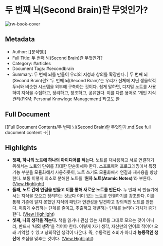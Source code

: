 # 두 번째 뇌(Second Brain)란 무엇인가?

![rw-book-cover](https://img1.daumcdn.net/thumb/R1280x0/?fname=http://t1.daumcdn.net/brunch/service/user/11Iq/image/d3ZglSN0z3i4O6PPwEl6ueR8Y-M.png)

## Metadata
- Author: [[분석맨]]
- Full Title: 두 번째 뇌(Second Brain)란 무엇인가?
- Category: #articles
- Document Tags:  #secondbrain 
- Summary: 두 번째 뇌를 만들어 우리의 지성과 창의를 확장한다. | 두 번째 뇌(Second Brain)란?  '두 번째 뇌(Second Brain)'는 우리가 신체에 지닌 생물학적 두뇌와 비슷한 시스템을 외부에 구축하는 것이다. 쉽게 말하면, 디지털 노트를 사용하여 지식을 수집하고, 정리하고, 창조하고, 공유한다. 이를 다른 용어로 '개인 지식 관리(PKM; Personal Knowlege Management)'라고도 한

## Full Document
[[Full Document Contents/두 번째 뇌(Second Brain)란 무엇인가.md|See full document content →]]

## Highlights
- **첫째, 하나의 노트에 하나의 아이디어를 적는다.** 
  노트를 재사용하고 서로 연결하기 위해서는 노트의 단위를 최대한 단순화해야 한다. 소프트웨어 프로그래밍에서 특정 기능 부분을 모듈화해서 사용하듯이, 노트 쓰기도 모듈화해서 연결과 재사용을 향상한다. 보통 이렇게 최소로 분해한 노트를 '**원자 노트(Atomic Notes)**'라 부른다. ([View Highlight](https://read.readwise.io/read/01hd5bydw6wtcmjvmj374r6yqg))
- **둘째, 노트 간에 연결을 만들고 이를 통해 새로운 노트를 만든다.** 
  두 번째 뇌 만들기에서는 지식을 모으고 정리하는 것보다 이미 있는 노트를 연결하기를 강조한다. 이를 통해 기존에 알지 못했던 지식의 패턴과 연관성을 발견하고 창의적인 노트를 만든다. 이렇게 수집하는 단계를 줄이고, 추출하고 개발하는 단계를 늘려야 가치가 증가한다. ([View Highlight](https://read.readwise.io/read/01hd5byrv2ebj813rc0b6a5x97))
- **셋째, 나의 생각을 적는다.** 
  책을 읽거나 관심 있는 자료를 그대로 모으는 것이 아니라, 반드시 '**나의 생각**'을 적어야 한다. 이렇게 자기 생각, 자신만의 언어로 적어야 오래 기억할 수 있고 창의적인 생각이 나온다. 즉, 수동적인 소비가 아니라 **능동적인 생산**에 초점을 맞추는 것이다. ([View Highlight](https://read.readwise.io/read/01hd5bzg03r8bdnr8afdjgqv45))
